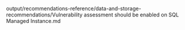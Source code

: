 output/recommendations-reference/data-and-storage-recommendations/Vulnerability assessment should be enabled on SQL Managed Instance.md